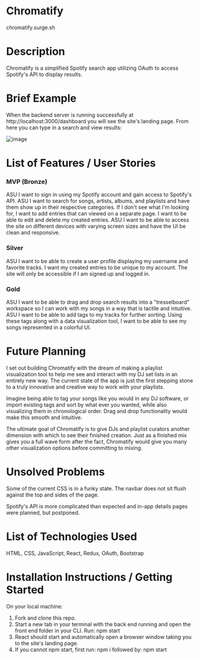 # Chromatify
chromatify.surge.sh

# Description
Chromatify is a simplified Spotify search app utilizing OAuth to access Spotify's API to display results.

# Brief Example
When the backend server is running successfully at http://localhost:3000/dashboard you will see the site's landing page. From here you can type in a search and view results:

![image](https://i.imgur.com/3tiwj84.png)
# List of Features / User Stories

### MVP (Bronze)
ASU I want to sign in using my Spotify account and gain access to Spotify's API.
ASU I want to search for songs, artists, albums, and playlists and have them show up in their respective categories.
If I don't see what I'm looking for, I want to add entries that can viewed on a separate page.
I want to be able to edit and delete my created entries.
ASU I want to be able to access the site on different devices with varying screen sizes and have the UI be clean and responsive.

### Silver
ASU I want to be able to create a user profile displaying my username and favorite tracks.
I want my created entries to be unique to my account.
The site will only be accessible if I am signed up and logged in.

### Gold
ASU I want to be able to drag and drop search results into a "tresselboard" workspace so I can work with my songs in a way that is tactile and intuitive.
ASU I want to be able to add tags to my tracks for further sorting.
Using these tags along with a data visualization tool, I want to be able to see my songs represented in a colorful UI.

# Future Planning
I set out building Chromatify with the dream of making a playlist visualization tool to help me see and interact with my DJ set lists in an entirely new way. The current state of the app is just the first stepping stone to a truly innovative and creative way to work with your playlists.

Imagine being able to tag your songs like you would in any DJ software, or import existing tags and sort by what ever you wanted, while also visualizing them in chronological order. Drag and drop functionality would make this smooth and intuitive.

The ultimate goal of Chromatify is to give DJs and playlist curators another dimension with which to see their finished creation. Just as a finished mix gives you a full wave form after the fact, Chromatify would give you many other visualization options before committing to mixing.

# Unsolved Problems
Some of the current CSS is in a funky state. The navbar does not sit flush against the top and sides of the page.

Spotify's API is more complicated than expected and in-app details pages were planned, but postponed.

# List of Technologies Used
HTML, CSS, JavaScript, React, Redux, OAuth, Bootstrap

# Installation Instructions / Getting Started
On your local machine:

1. Fork and clone this repo.
2. Start a new tab in your terminal with the back end running and open the front end folder in your CLI. Run:
    npm start
3. React should start and automatically open a browser window taking you to the site's landing page.
4. If you cannot npm start, first run:
    npm i
  followed by:
    npm start

